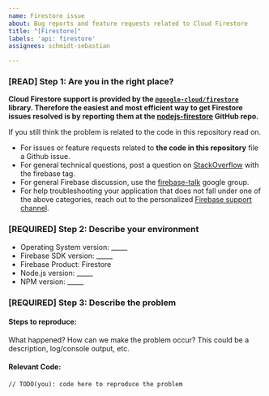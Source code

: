 ```yaml
---
name: Firestore issue
about: Bug reports and feature requests related to Cloud Firestore
title: "[Firestore]"
labels: 'api: firestore'
assignees: schmidt-sebastian

---
```


### [READ] Step 1: Are you in the right place?

**Cloud Firestore support is provided by the [`@google-cloud/firestore`](https://npmjs.com/package/@google-cloud/firestore) library. Therefore the easiest and most efficient way to get Firestore issues resolved is by reporting them at the [nodejs-firestore](https://github.com/googleapis/nodejs-firestore) GitHub repo.**

If you still think the problem is related to the code in this repository read on.

  * For issues or feature requests related to __the code in this repository__
    file a Github issue.
  * For general technical questions, post a question on [StackOverflow](http://stackoverflow.com/)
    with the firebase tag.
  * For general Firebase discussion, use the [firebase-talk](https://groups.google.com/forum/#!forum/firebase-talk)
    google group.
  * For help troubleshooting your application that does not fall under one
    of the above categories, reach out to the personalized
    [Firebase support channel](https://firebase.google.com/support/).

### [REQUIRED] Step 2: Describe your environment

  * Operating System version: _____
  * Firebase SDK version: _____
  * Firebase Product: Firestore
  * Node.js version: _____
  * NPM version: _____

### [REQUIRED] Step 3: Describe the problem

#### Steps to reproduce:

What happened? How can we make the problem occur?
This could be a description, log/console output, etc.

#### Relevant Code:

```
// TODO(you): code here to reproduce the problem
```
